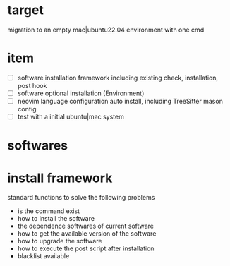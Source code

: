 # target
migration to an empty mac|ubuntu22.04 environment with one cmd

# item
* [ ] software installation framework including existing check, installation, post hook
* [ ] software optional installation (Environment)
* [ ] neovim language configuration auto install, including TreeSitter mason config
* [ ] test with a initial ubuntu|mac system 

# softwares

# install framework
standard functions to solve the following problems
* is the command exist
* how to install the software
* the dependence softwares of current software
* how to get the available version of the software
* how to upgrade the software
* how to execute the post script after installation
* blacklist available 
